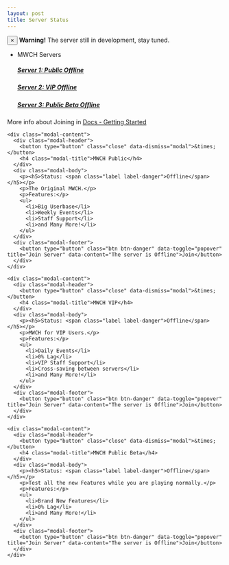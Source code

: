 ```yaml
---
layout: post
title: Server Status
---
```


<div class="alert alert-warning alert-dismissible" role="alert">
  <button type="button" class="close" data-dismiss="alert" aria-label="Close"><span aria-hidden="true">&times;</span></button>
  <strong>Warning!</strong> The server still in development, stay tuned.
</div>

<ul class="list-group">
<li class="list-group-item">MWCH Servers</li>
<a href="#" class="list-group-item" data-toggle="modal" data-target="#server1"><h5>Server 1: Public <span class="label label-danger">Offline</span></h5></a>
<a href="#" class="list-group-item" data-toggle="modal" data-target="#server2"><h5>Server 2: VIP <span class="label label-danger">Offline</span></h5></a>
<a href="#" class="list-group-item" data-toggle="modal" data-target="#server3"><h5>Server 3: Public Beta <span class="label label-danger">Offline</span></h5></a>
</ul>

More info about Joining in [Docs - Getting Started](http://mwch-server.feiku.gq/docs/home/) 

<!-- Server 1 -->
<div id="server1" class="modal fade" role="dialog">
  <div class="modal-dialog">

   <!-- Modal content-->
    <div class="modal-content">
      <div class="modal-header">
        <button type="button" class="close" data-dismiss="modal">&times;</button>
        <h4 class="modal-title">MWCH Public</h4>
      </div>
      <div class="modal-body">
        <p><h5>Status: <span class="label label-danger">Offline</span></h5></p>
        <p>The Original MWCH.</p>
        <p>Features:</p>
        <ul>
          <li>Big Userbase</li>
          <li>Weekly Events</li>
          <li>Staff Support</li>
          <li>and Many More!</li>
        </ul>
      </div>
      <div class="modal-footer">
        <button type="button" class="btn btn-danger" data-toggle="popover" title="Join Server" data-content="The server is Offline">Join</button>
      </div>
    </div>
  </div>
</div>

<!-- Server 2 -->
<div id="server2" class="modal fade" role="dialog">
  <div class="modal-dialog">

   <!-- Modal content-->
    <div class="modal-content">
      <div class="modal-header">
        <button type="button" class="close" data-dismiss="modal">&times;</button>
        <h4 class="modal-title">MWCH VIP</h4>
      </div>
      <div class="modal-body">
        <p><h5>Status: <span class="label label-danger">Offline</span></h5></p>
        <p>MWCH for VIP Users.</p>
        <p>Features:</p>
        <ul>
          <li>Daily Events</li>
          <li>0% Lag</li>
          <li>VIP Staff Support</li>
          <li>Cross-saving between servers</li>
          <li>and Many More!</li>
        </ul>
      </div>
      <div class="modal-footer">
        <button type="button" class="btn btn-danger" data-toggle="popover" title="Join Server" data-content="The server is Offline">Join</button>
      </div>
    </div>
  </div>
</div>

<!-- Server 3 -->
<div id="server3" class="modal fade" role="dialog">
  <div class="modal-dialog">

   <!-- Modal content-->
    <div class="modal-content">
      <div class="modal-header">
        <button type="button" class="close" data-dismiss="modal">&times;</button>
        <h4 class="modal-title">MWCH Public Beta</h4>
      </div>
      <div class="modal-body">
        <p><h5>Status: <span class="label label-danger">Offline</span></h5></p>
        <p>Test all the new Features while you are playing normally.</p>
        <p>Features:</p>
        <ul>
          <li>Brand New Features</li>
          <li>0% Lag</li>
          <li>and Many More!</li>
        </ul>
      </div>
      <div class="modal-footer">
        <button type="button" class="btn btn-danger" data-toggle="popover" title="Join Server" data-content="The server is Offline">Join</button>
      </div>
    </div>
  </div>
</div>
